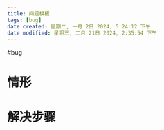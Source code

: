 ```yaml
---
title: 问题模板
tags: [bug]
date created: 星期二, 一月 2日 2024, 5:24:12 下午
date modified: 星期三, 二月 21日 2024, 2:35:54 下午
---
```


#bug 
# 情形

# 解决步骤
